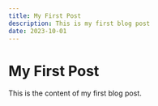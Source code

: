 ```yaml
---
title: My First Post
description: This is my first blog post
date: 2023-10-01
---
```


# My First Post

This is the content of my first blog post.
